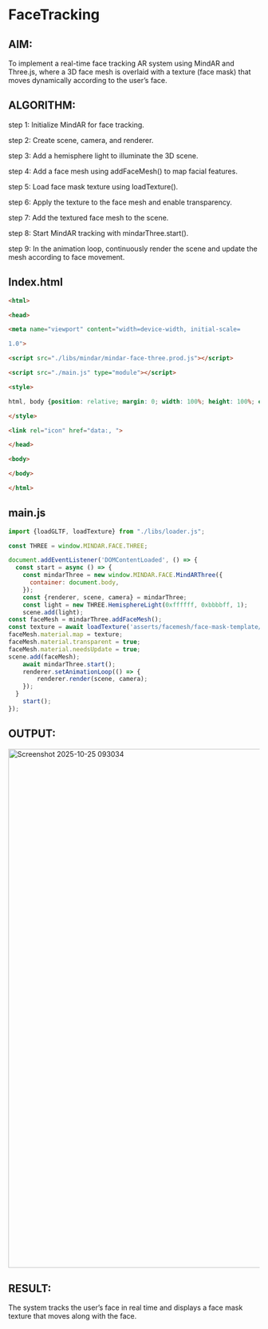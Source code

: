 # FaceTracking
## AIM:
To implement a real-time face tracking AR system using MindAR and Three.js, where a 3D face mesh is overlaid with a texture (face mask) that moves dynamically according to the user’s face.

## ALGORITHM:
step 1: Initialize MindAR for face tracking.

step 2: Create scene, camera, and renderer.

step 3: Add a hemisphere light to illuminate the 3D scene.

step 4: Add a face mesh using addFaceMesh() to map facial features.

step 5: Load face mask texture using loadTexture().

step 6: Apply the texture to the face mesh and enable transparency.

step 7: Add the textured face mesh to the scene.

step 8: Start MindAR tracking with mindarThree.start().

step 9: In the animation loop, continuously render the scene and update the mesh according to face movement.

## Index.html
```html
<html>

<head>

<meta name="viewport" content="width=device-width, initial-scale=

1.0">

<script src="./libs/mindar/mindar-face-three.prod.js"></script>

<script src="./main.js" type="module"></script>

<style>

html, body {position: relative; margin: 0; width: 100%; height: 100%; overflow: hidden}

</style>

<link rel="icon" href="data:, ">

</head>

<body>

</body>

</html>

```

## main.js
```js
import {loadGLTF, loadTexture} from "./libs/loader.js";

const THREE = window.MINDAR.FACE.THREE;

document.addEventListener('DOMContentLoaded', () => {
  const start = async () => {
    const mindarThree = new window.MINDAR.FACE.MindARThree({
      container: document.body,
    });
    const {renderer, scene, camera} = mindarThree;  
    const light = new THREE.HemisphereLight(0xffffff, 0xbbbbff, 1);
    scene.add(light);   
const faceMesh = mindarThree.addFaceMesh();
const texture = await loadTexture('asserts/facemesh/face-mask-template/Face_Mask_Template.png');
faceMesh.material.map = texture;
faceMesh.material.transparent = true;
faceMesh.material.needsUpdate = true;
scene.add(faceMesh);
    await mindarThree.start();
    renderer.setAnimationLoop(() => {
        renderer.render(scene, camera);
    });
  } 
    start();        
});

```
## OUTPUT:

<img width="1901" height="1039" alt="Screenshot 2025-10-25 093034" src="https://github.com/user-attachments/assets/078bc7c3-b132-46da-9bad-014fe798cddb" />


## RESULT:
The system tracks the user’s face in real time and displays a face mask texture that moves along with the face.

